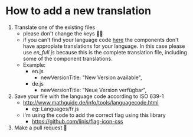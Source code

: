 # How to add a new translation

1. Translate one of the existing files
    * please don't change the keys :no_good_man:
    * if you can't find your language code [here](https://github.com/DevExpress/DevExtreme/tree/20_2/js/localization/messages) the components don't have appropiate translations for your language. In this case please use *en_full.js* because this is the complete translation file, including some of the component translations.
    * Example:
        * en.js
            * newVersionTitle: "New Version available",
        * de.js
            * newVersionTitle: "Neue Version verfügbar",
2. Save your file with the language code according to ISO 639-1
    * http://www.mathguide.de/info/tools/languagecode.html
        * eg: Languages/fr.js
    * i'm using the code to add the correct flag using this library
        * https://github.com/lipis/flag-icon-css
3. Make a pull request :rocket:
